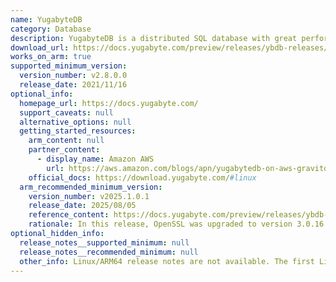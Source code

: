 ```yaml
---
name: YugabyteDB
category: Database
description: YugabyteDB is a distributed SQL database with great performance that powers large-scale, worldwide applications on the internet.
download_url: https://docs.yugabyte.com/preview/releases/ybdb-releases/
works_on_arm: true
supported_minimum_version:
  version_number: v2.8.0.0
  release_date: 2021/11/16
optional_info:
  homepage_url: https://docs.yugabyte.com/
  support_caveats: null
  alternative_options: null
  getting_started_resources:
    arm_content: null
    partner_content:
      - display_name: Amazon AWS
        url: https://aws.amazon.com/blogs/apn/yugabytedb-on-aws-graviton-the-winning-combination-for-distributed-sql-developers/
    official_docs: https://download.yugabyte.com/#linux
  arm_recommended_minimum_version:
    version_number: v2025.1.0.1 
    release_date: 2025/08/05
    reference_content: https://docs.yugabyte.com/preview/releases/ybdb-releases/v2025.1/#v2025.1.0.1
    rationale: In this release, OpenSSL was upgraded to version 3.0.16 which enhances Aarch64 support.
optional_hidden_info:
  release_notes__supported_minimum: null
  release_notes__recommended_minimum: null
  other_info: Linux/ARM64 release notes are not available. The first Linux/ARM64 tar is available in version v2.8.0.0, as can be found [here](https://docs.yugabyte.com/preview/releases/ybdb-releases/end-of-life/v2.8/#v2.8.0.0).
---
```

